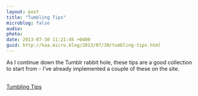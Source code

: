 ```yaml
---
layout: post
title: "Tumbling Tips"
microblog: false
audio: 
photo: 
date: 2013-07-30 11:21:45 +0400
guid: http://kaa.micro.blog/2013/07/30/tumbling-tips.html
---
```

<p>As I continue down the Tumblr rabbit hole, these tips are a good collection to start from - I&rsquo;ve already implemented a couple of these on the site.</p><br /><a href='http://whatlieshidden.tumblr.com/tips'>Tumbling Tips</a>
